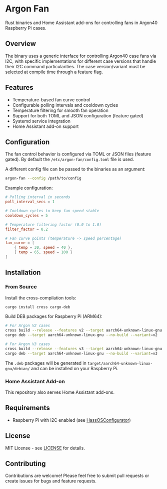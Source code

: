 # Argon Fan

Rust binaries and Home Assistant add-ons for controlling fans in Argon40 Raspberry Pi cases.

## Overview

The binary uses a generic interface for controlling Argon40 case fans via I2C, with specific implementations for different case versions that handle their I2C command particularities. The case version/variant must be selected at compile time through a feature flag.

## Features

- Temperature-based fan curve control
- Configurable polling intervals and cooldown cycles
- Temperature filtering for smooth fan operation
- Support for both TOML and JSON configuration (feature gated)
- Systemd service integration
- Home Assistant add-on support

## Configuration

The fan control behavior is configured via TOML or JSON files (feature gated).
By default the `/etc/argon-fan/config.toml` file is used.

A different config file can be passed to the binaries as an argument:

```bash
argon-fan --config /path/to/config
```

Example configuration:

```toml
# Polling interval in seconds
poll_interval_secs = 1

# Cooldown cycles to keep fan speed stable
cooldown_cycles = 5

# Temperature filtering factor (0.0 to 1.0)
filter_factor = 0.2

# Fan curve points (temperature -> speed percentage)
fan_curve = [
    { temp = 30, speed = 40 },
    { temp = 65, speed = 100 }
]
```

## Installation

### From Source

Install the cross-compilation tools:

```bash
cargo install cross cargo-deb
```

Build DEB packages for Raspberry Pi (ARM64):

```bash
# For Argon V2 cases
cross build --release --features v2 --target aarch64-unknown-linux-gnu
cargo deb --target aarch64-unknown-linux-gnu --no-build --variant=v2

# For Argon V3 cases
cross build --release --features v3 --target aarch64-unknown-linux-gnu
cargo deb --target aarch64-unknown-linux-gnu --no-build --variant=v3
```

The `.deb` packages will be generated in `target/aarch64-unknown-linux-gnu/debian/` and can be installed on your Raspberry Pi.

### Home Assistant Add-on

This repository also serves Home Assistant add-ons.

## Requirements

- Raspberry Pi with I2C enabled (see [HassOSConfigurator](https://github.com/adamoutler/HassOSConfigurator))

## License

MIT License - see [LICENSE](LICENSE) for details.

## Contributing

Contributions are welcome! Please feel free to submit pull requests or create issues for bugs and feature requests.
